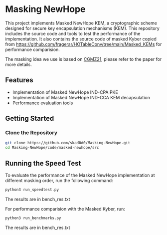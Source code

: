 # Masking NewHope

This project implements Masked NewHope KEM, a cryptographic scheme designed for secure key encapsulation mechanisms (KEM). This repository includes the source code and tools to test the performance of the implementation.
It also contains the source code of masked Kyber copied from https://github.com/fragerar/HOTableConv/tree/main/Masked_KEMs for performance comparision.

The masking idea we use is based on [CGMZ21](https://eprint.iacr.org/2021/1615), please refer to the paper for more details.

## Features
- Implementation of Masked NewHope IND-CPA PKE
- Implementation of Masked NewHope IND-CCA KEM decapsulation
- Performance evaluation tools

## Getting Started

### Clone the Repository
```bash
git clone https://github.com/skad0d0/Masking-NewHope.git
cd Masking-NewHope/code/masked-newhope/src
```

## Running the Speed Test
To evaluate the performance of the Masked NewHope implementation at different masking order, run the following command:
```bash
python3 run_speedtest.py
```
The results are in bench_res.txt

For performance comparision with the Masked Kyber, run:
```bash
python3 run_benchmarks.py
```
The results are in bench_res.txt


